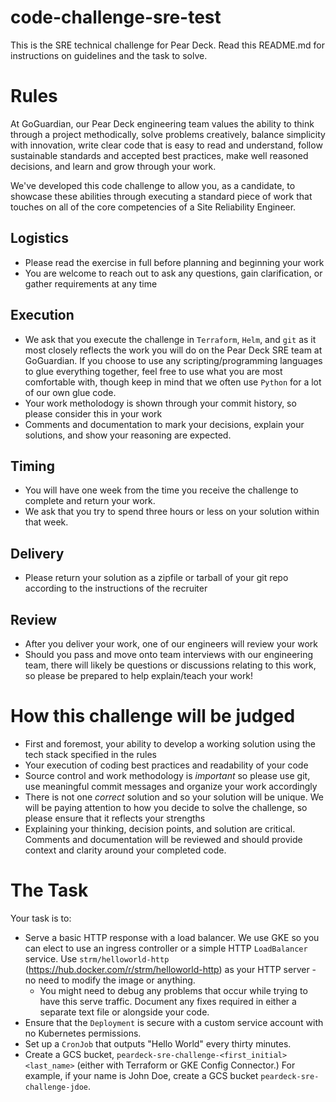 # code-challenge-sre-test

This is the SRE technical challenge for Pear Deck. Read this README.md for instructions on guidelines and the task to solve.

# Rules

At GoGuardian, our Pear Deck engineering team values the ability to think through a project methodically, solve problems creatively, balance simplicity with innovation, write clear code that is easy to read and understand, follow sustainable standards and accepted best practices, make well reasoned decisions, and learn and grow through your work.

We've developed this code challenge to allow you, as a candidate, to showcase these abilities through executing a standard piece of work that touches on all of the core competencies of a Site Reliability Engineer.

## Logistics

- Please read the exercise in full before planning and beginning your work
- You are welcome to reach out to ask any questions, gain clarification, or gather requirements at any time

## Execution

- We ask that you execute the challenge in `Terraform`, `Helm`, and `git` as it most closely reflects the work you will do on the Pear Deck SRE team at GoGuardian. If you choose to use any scripting/programming languages to glue everything together, feel free to use what you are most comfortable with, though keep in mind that we often use `Python` for a lot of our own glue code.
- Your work metholodogy is shown through your commit history, so please consider this in your work
- Comments and documentation to mark your decisions, explain your solutions, and show your reasoning are expected.

## Timing

- You will have one week from the time you receive the challenge to complete and return your work.
- We ask that you try to spend three hours or less on your solution within that week.

## Delivery

- Please return your solution as a zipfile or tarball of your git repo according to the instructions of the recruiter

## Review

- After you deliver your work, one of our engineers will review your work
- Should you pass and move onto team interviews with our engineering team, there will likely be questions or discussions relating to this work, so please be prepared to help explain/teach your work!

# How this challenge will be judged

- First and foremost, your ability to develop a working solution using the tech stack specified in the rules
- Your execution of coding best practices and readability of your code
- Source control and work methodology is *important* so please use git, use meaningful commit messages and organize your work accordingly
- There is not one *correct* solution and so your solution will be unique. We will be paying attention to how you decide to solve the challenge, so please ensure that it reflects your strengths
- Explaining your thinking, decision points, and solution are critical. Comments and documentation will be reviewed and should provide context and clarity around your completed code.

# The Task

Your task is to:

- Serve a basic HTTP response with a load balancer. We use GKE so you can elect to use an ingress controller or a simple HTTP `LoadBalancer` service. Use `strm/helloworld-http` (https://hub.docker.com/r/strm/helloworld-http) as your HTTP server - no need to modify the image or anything.
  - You might need to debug any problems that occur while trying to have this serve traffic. Document any fixes required in either a separate text file or alongside your code.
- Ensure that the `Deployment` is secure with a custom service account with no Kubernetes permissions.
- Set up a `CronJob` that outputs "Hello World" every thirty minutes.
- Create a GCS bucket, `peardeck-sre-challenge-<first_initial><last_name>` (either with Terraform or GKE Config Connector.) For example, if your name is John Doe, create a GCS bucket `peardeck-sre-challenge-jdoe`.
